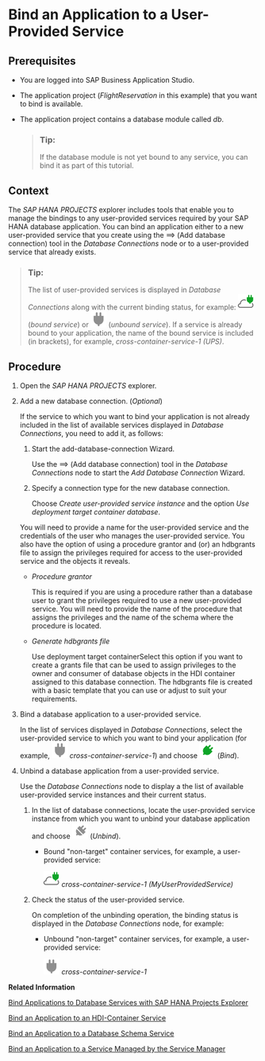 <!-- loio274e8c16ea244ce3b55edd39d6fb4a7b -->

<link rel="stylesheet" type="text/css" href="../css/sap-icons.css"/>

# Bind an Application to a User-Provided Service



<a name="loio274e8c16ea244ce3b55edd39d6fb4a7b__prereq_tql_yyh_qmb"/>

## Prerequisites

-   You are logged into SAP Business Application Studio.
-   The application project \(*FlightReservation* in this example\) that you want to bind is available.
-   The application project contains a database module called *db*.

    > ### Tip:  
    > If the database module is not yet bound to any service, you can bind it as part of this tutorial.




## Context

The *SAP HANA PROJECTS* explorer includes tools that enable you to manage the bindings to any user-provided services required by your SAP HANA database application. You can bind an application either to a new user-provided service that you create using the <span class="SAP-icons"></span> \(Add database connection\) tool in the *Database Connections* node or to a user-provided service that already exists.

> ### Tip:  
> The list of user-provided services is displayed in *Database Connections* along with the current binding status, for example: ![](images/BAS_icon_dependencyBound_e45e7a9.svg) \(*bound service*\) or ![](images/BAS_icon_dependencyNotBound_1694e4a.svg) \(*unbound service*\). If a service is already bound to your application, the name of the bound service is included \(in brackets\), for example, *cross-container-service-1 \(UPS\)*.



## Procedure

1.  Open the *SAP HANA PROJECTS* explorer.

2.  Add a new database connection. \(*Optional*\)

    If the service to which you want to bind your application is not already included in the list of available services displayed in *Database Connections*, you need to add it, as follows:

    1.  Start the add-database-connection Wizard.

        Use the <span class="SAP-icons"></span> \(Add database connection\) tool in the *Database Connections* node to start the *Add Database Connection* Wizard.

    2.  Specify a connection type for the new database connection.

        Choose *Create user-provided service instance* and the option *Use deployment target container database*.


    You will need to provide a name for the user-provided service and the credentials of the user who manages the user-provided service. You also have the option of using a procedure grantor and \(or\) an hdbgrants file to assign the privileges required for access to the user-provided service and the objects it reveals.

    -   *Procedure grantor*

        This is required if you are using a procedure rather than a database user to grant the privileges required to use a new user-provided service. You will need to provide the name of the procedure that assigns the privileges and the name of the schema where the procedure is located.

    -   *Generate hdbgrants file*

        Use deployment target containerSelect this option if you want to create a grants file that can be used to assign privileges to the owner and consumer of database objects in the HDI container assigned to this database connection. The hdbgrants file is created with a basic template that you can use or adjust to suit your requirements.


3.  Bind a database application to a user-provided service.

    In the list of services displayed in *Database Connections*, select the user-provided service to which you want to bind your application \(for example, ![](images/BAS_icon_dependencyNotBound_1694e4a.svg) *cross-container-service-1*\) and choose ![](images/BAS_icon_bind_074ce84.svg) \(*Bind*\).

4.  Unbind a database application from a user-provided service.

    Use the *Database Connections* node to display a the list of available user-provided service instances and their current status.

    1.  In the list of database connections, locate the user-provided service instance from which you want to unbind your database application and choose ![](images/BAS_icon_unbind_3f54cf3.svg) \(*Unbind*\).

        -   Bound "non-target" container services, for example, a user-provided service:

            ![](images/BAS_icon_dependencyBound_e45e7a9.svg) *cross-container-service-1 \(MyUserProvidedService\)* 


    2.  Check the status of the user-provided service.

        On completion of the unbinding operation, the binding status is displayed in the *Database Connections* node, for example:

        -   Unbound "non-target" container services, for example, a user-provided service:

            ![](images/BAS_icon_dependencyNotBound_1694e4a.svg) *cross-container-service-1* 




**Related Information**  


[Bind Applications to Database Services with SAP HANA Projects Explorer](bind-applications-to-database-services-with-sap-hana-projects-explorer-a3865b1.md "Use the SAP HANA Projects explorer to bind applications to database services and manage database connections.")

[Bind an Application to an HDI-Container Service](bind-an-application-to-an-hdi-container-service-6db6afa.md "")

[Bind an Application to a Database Schema Service](bind-an-application-to-a-database-schema-service-4f5add9.md "")

[Bind an Application to a Service Managed by the Service Manager](bind-an-application-to-a-service-managed-by-the-service-manager-818a87c.md "You can bind an application's database module to a service managed by SAP Service manager.")

